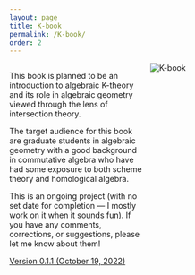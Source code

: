 ```yaml
---
layout: page
title: K-book
permalink: /K-book/
order: 2
---
```


<div id="container" style="width:100%">                                   
  <div id="left" style="float:left; width:48%;"> <p>This book is planned to be an introduction to algebraic K-theory and its role in algebraic geometry viewed through the lens of intersection theory.</p>

<p>
The target audience for this book are graduate students in algebraic geometry with a good background in commutative algebra who have had some exposure to both scheme theory and homological algebra.
</p>

<p>
This is an ongoing project (with no set date for completion — I mostly work on it when it sounds fun). If you have any comments, corrections, or suggestions, please let me know about them!
  </p>
<a href="/files/K-book/algk-0.1.1ish.pdf" download>Version 0.1.1 (October 19, 2022)</a>
 </div>                     
  <div id="right" style="float:right; width:50%;">
  <img src="/files/K-book/cover.png" alt="K-book">
  </div>                   
</div> 